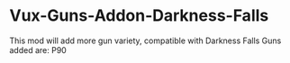 # Vux-Guns-Addon-Darkness-Falls
 This mod will add more gun variety, compatible with Darkness Falls
Guns added are:
P90